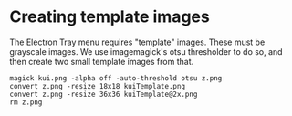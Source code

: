 # Creating template images

The Electron Tray menu requires "template" images. These must be
grayscale images. We use imagemagick's otsu thresholder to do so, and
then create two small template images from that.

```shell
magick kui.png -alpha off -auto-threshold otsu z.png
convert z.png -resize 18x18 kuiTemplate.png
convert z.png -resize 36x36 kuiTemplate@2x.png
rm z.png
```
